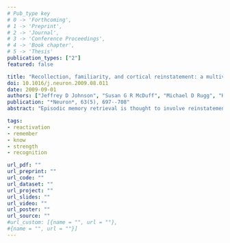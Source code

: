 ```yaml
---
# Pub_type key
# 0 -> 'Forthcoming',
# 1 -> 'Preprint',
# 2 -> 'Journal',
# 3 -> 'Conference Proceedings',
# 4 -> 'Book chapter',
# 5 -> 'Thesis'
publication_types: ["2"]
featured: false

title: "Recollection, familiarity, and cortical reinstatement: a multivoxel pattern analysis"
doi: 10.1016/j.neuron.2009.08.011
date: 2009-09-01
authors: ["Jeffrey D Johnson", "Susan G R McDuff", "Michael D Rugg", "Kenneth A Norman"]
publication: "*Neuron*, 63(5), 697--708"
abstract: "Episodic memory retrieval is thought to involve reinstatement of the neurocognitive processes engaged when an episode was encoded. Prior fMRI studies and computational models have suggested that reinstatement is limited to instances in which specific episodic details are recollected. We used multivoxel pattern-classification analyses of fMRI data to investigate how reinstatement is associated with different memory judgments, particularly those accompanied by recollection versus a feeling of familiarity (when recollection is absent). Classifiers were trained to distinguish between brain activity patterns associated with different encoding tasks and were subsequently applied to recognition-related fMRI data to determine the degree to which patterns were reinstated. Reinstatement was evident during both recollection- and familiarity-based judgments, providing clear evidence that reinstatement is not sufficient for eliciting a recollective experience. The findings are interpreted as support for a continuous, recollection-related neural signal that has been central to recent debate over the nature of recognition memory processes."

tags: 
- reactivation
- remember
- know
- strength
- recognition

url_pdf: ""
url_preprint: ""
url_code: ""
url_dataset: ""
url_project: ""
url_slides: ""
url_video: ""
url_poster: ""
url_source: ""
#url_custom: [{name = "", url = ""},
#{name = "", url = ""}]
---
```


